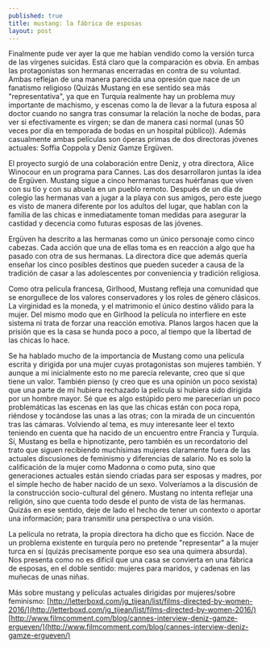 ```yaml
---
published: true
title: mustang: la fábrica de esposas 
layout: post
---
```

Finalmente pude ver ayer la que me habían vendido como la versión turca de las vírgenes suicidas. Está claro que la comparación es obvia. En ambas las protagonistas son hermanas encerradas en contra de su voluntad. Ambas reflejan de una manera parecida una opresión que nace de un fanatismo religioso (Quizás Mustang en ese sentido sea más "representativa", ya que en Turquía realmente hay un problema muy importante de machismo, y escenas como la de llevar a la futura esposa al doctor cuando no sangra tras consumar la relación la noche de bodas, para ver si efectivamente es virgen; se dan de manera casi normal (unas 50 veces por día en temporada de bodas en un hospital público)). Además casualmente ambas películas son óperas primas de dos directoras jóvenes actuales: Soffia Coppola y Deniz Gamze Ergüven.

El proyecto surgió de una colaboración entre Deniz, y otra directora, Alice Winocour en un programa para Cannes. Las dos desarrollaron juntas la idea de Ergüven. Mustang sigue a cinco hermanas turcas huérfanas que viven con su tío y con su abuela en un pueblo remoto. Después de un día de colegio las hermanas van a jugar a la playa con sus amigos, pero este juego es visto de manera diferente por los adultos del lugar, que hablan con la familia de las chicas  e inmediatamente toman medidas para asegurar la castidad y decencia como futuras esposas de las jóvenes.  

Ergüven ha descrito a las hermanas como un único personaje como cinco cabezas. Cada acción que una de ellas toma es en reacción a algo que ha pasado con otra de sus hermanas. La directora dice que además quería enseñar los cinco posibles destinos que pueden suceder a causa de la tradición de casar a las adolescentes por conveniencia y tradición religiosa. 

Como otra pelicula francesa, Girlhood, Mustang refleja una comunidad que se enorgullece de los valores conservadores y los roles de género clásicos. La virginidad es la moneda, y el matrimonio el único destino válido para la mujer. Del mismo modo que en Girlhood la película no interfiere en este sistema ni trata de forzar una reacción emotiva. Planos largos hacen que la prisión que es la casa se hunda poco a poco, al tiempo que la libertad de las chicas lo hace. 

Se ha hablado mucho de la importancia de Mustang como una película escrita y dirigida por una mujer cuyas protagonistas son mujeres también. Y aunque a mí inicialmente esto no me parecía relevante, creo que sí que tiene un valor. También pienso (y creo que es una opinión un poco sexista) que una parte de mí hubiera rechazado la película si hubiera sido dirigida por un hombre mayor. Sé que es algo estúpido pero me parecerían un poco problemáticas las escenas en las que las chicas están con poca ropa, riéndose y tocándose las unas a las otras; con la mirada de un cincuentón tras las cámaras. Volviendo al tema, es muy interesante leer el texto teniendo en cuenta que ha nacido de un encuentro entre Francia y Turquía. Sí, Mustang es bella e hipnotizante, pero también es un recordatorio del trato que siguen recibiendo muchísimas mujeres  claramente fuera de las actuales discusiones de feminismo y diferencias de salario. No es solo la calificación de la mujer como Madonna o como puta, sino que generaciones actuales están siendo criadas para ser esposas y madres, por el simple hecho de haber nacido de un sexo. Volveríamos a la discusión de la construcción socio-cultural del género. Mustang no intenta reflejar una religión, sino que cuenta todo desde el punto de vista de las hermanas. Quizás en ese sentido, deje de lado el hecho de tener un contexto o aportar una información; para transmitir una perspectiva o una visión.

La película no retrata, la propia directora ha dicho que es ficción. Nace de un problema existente en turquía pero no pretende "representar" a la mujer turca en sí (quizás precisamente porque eso sea una quimera absurda). Nos presenta como no es difícil que una casa se convierta en una fábrica de esposas, en el doble sentido: mujeres para maridos, y cadenas en las muñecas de unas niñas. 


Más sobre mustang y películas actuales dirigidas por mujeres/sobre feminismo: 
[http://letterboxd.com/jg_tijean/list/films-directed-by-women-2016/](http://letterboxd.com/jg_tijean/list/films-directed-by-women-2016/)
[http://www.filmcomment.com/blog/cannes-interview-deniz-gamze-ergueven/](http://www.filmcomment.com/blog/cannes-interview-deniz-gamze-ergueven/)